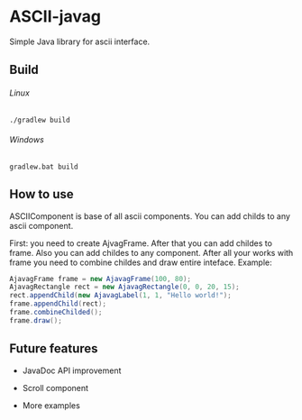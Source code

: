 # ASCII-javag
Simple Java library for ascii interface.

## Build
###### Linux
`./gradlew build`

###### Windows
`gradlew.bat build`

## How to use
ASCIIComponent is base of all ascii components. You can add childs to any ascii component.

First: you need to create AjvagFrame. After that you can add childes to frame. Also you can add childes to any component. After all your works with frame you need to combine childes and draw entire inteface. Example:

```java
AjavagFrame frame = new AjavagFrame(100, 80);
AjavagRectangle rect = new AjavagRectangle(0, 0, 20, 15);
rect.appendChild(new AjavagLabel(1, 1, "Hello world!");
frame.appendChild(rect);
frame.combineChilded();
frame.draw();
````

## Future features
* JavaDoc API improvement

* Scroll component

* More examples
